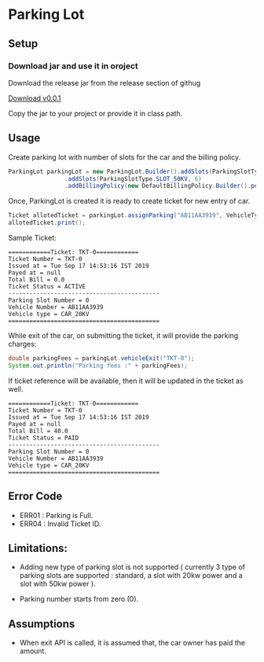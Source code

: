# Parking Lot
## Setup

### Download jar and use it in oroject
Download the release jar from the release section of githug

[Download v0.0.1](https://github.com/hgvanpariya/parkingLot/releases/download/0.0.1/com.tollparking-0.0.1.jar])

Copy the jar to your project or provide it in class path.


## Usage

Create parking lot with number of slots for the car and the billing policy.

```java
ParkingLot parkingLot = new ParkingLot.Builder().addSlots(ParkingSlotType.SLOT_20KV, 6)
				.addSlots(ParkingSlotType.SLOT_50KV, 6)
				.addBillingPolicy(new DefaultBillingPolicy.Builder().perHour(10).build()).build();
```

Once, ParkingLot is created it is ready to create ticket for new entry of car.

```java
Ticket allotedTicket = parkingLot.assignParking("AB11AA3939", VehicleType.CAR_20KV);
allotedTicket.print();
```
Sample Ticket:

```
============Ticket: TKT-0============
Ticket Number = TKT-0
Issued at = Tue Sep 17 14:53:16 IST 2019
Payed at = null
Total Bill = 0.0
Ticket Status = ACTIVE
-------------------------------------------
Parking Slot Number = 0
Vehicle Number = AB11AA3939
Vehicle type = CAR_20KV
===========================================
```

While exit of the car, on submitting the ticket, it will provide the parking charges:

```java
double parkingFees = parkingLot.vehicleExit("TKT-0");
System.out.println("Parking fees :" + parkingFees);
```

If ticket reference will be available, then it will be updated in the ticket as well.

```
============Ticket: TKT-0============
Ticket Number = TKT-0
Issued at = Tue Sep 17 14:53:16 IST 2019
Payed at = null
Total Bill = 40.0
Ticket Status = PAID
-------------------------------------------
Parking Slot Number = 0
Vehicle Number = AB11AA3939
Vehicle type = CAR_20KV
===========================================
```

## Error Code
* ERR01 : Parking is Full.
* ERR04 : Invalid Ticket ID.

## Limitations:

* Adding new type of parking slot is not supported ( currently 3 type of parking slots are supported : standard, a slot with 20kw power and a slot with 50kw power ).

* Parking number starts from zero (0).

## Assumptions

* When exit API is called, it is assumed that, the car owner has paid the amount.
